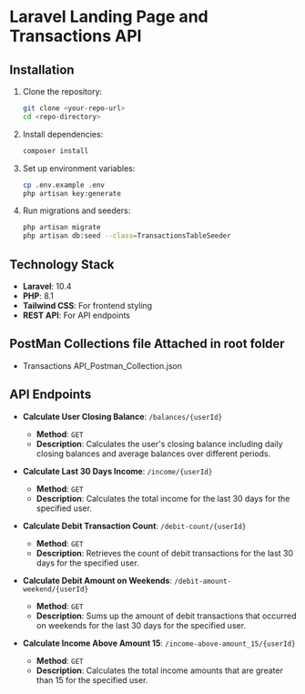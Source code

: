 # Laravel Landing Page and Transactions API

## Installation

1. Clone the repository:
    ```bash
    git clone <your-repo-url>
    cd <repo-directory>
    ```

2. Install dependencies:
    ```bash
    composer install
    ```

3. Set up environment variables:
    ```bash
    cp .env.example .env
    php artisan key:generate
    ```

4. Run migrations and seeders:
    ```bash
    php artisan migrate
    php artisan db:seed --class=TransactionsTableSeeder
    ```

## Technology Stack

- **Laravel**: 10.4
- **PHP**: 8.1
- **Tailwind CSS**: For frontend styling
- **REST API**: For API endpoints

## PostMan Collections file Attached in root folder

- Transactions API_Postman_Collection.json

## API Endpoints 

- **Calculate User Closing Balance**: `/balances/{userId}`
  - **Method**: `GET`
  - **Description**: Calculates the user's closing balance including daily closing balances and average balances over different periods.

- **Calculate Last 30 Days Income**: `/income/{userId}`
  - **Method**: `GET`
  - **Description**: Calculates the total income for the last 30 days for the specified user.

- **Calculate Debit Transaction Count**: `/debit-count/{userId}`
  - **Method**: `GET`
  - **Description**: Retrieves the count of debit transactions for the last 30 days for the specified user.

- **Calculate Debit Amount on Weekends**: `/debit-amount-weekend/{userId}`
  - **Method**: `GET`
  - **Description**: Sums up the amount of debit transactions that occurred on weekends for the last 30 days for the specified user.

- **Calculate Income Above Amount 15**: `/income-above-amount_15/{userId}`
  - **Method**: `GET`
  - **Description**: Calculates the total income amounts that are greater than 15 for the specified user.
